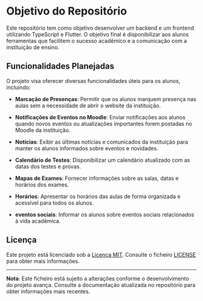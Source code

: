# Objetivo do Repositório

Este repositório tem como objetivo desenvolver um backend e um frontend utilizando TypeScript e Flutter. O objetivo final é disponibilizar aos alunos ferramentas que facilitem o sucesso acadêmico e a comunicação com a instituição de ensino.

## Funcionalidades Planejadas

O projeto visa oferecer diversas funcionalidades úteis para os alunos, incluindo:

- **Marcação de Presenças**: Permitir que os alunos marquem presença nas aulas sem a necessidade de abrir o website da instituição.

- **Notificações de Eventos no Moodle**: Enviar notificações aos alunos quando novos eventos ou atualizações importantes forem postadas no Moodle da instituição.

- **Notícias**: Exibir as últimas notícias e comunicados da instituição para manter os alunos informados sobre eventos e novidades.

- **Calendário de Testes**: Disponibilizar um calendário atualizado com as datas dos testes e provas.

- **Mapas de Exames**: Fornecer informações sobre as salas, datas e horários dos exames.

- **Horários**: Apresentar os horários das aulas de forma organizada e acessível para todos os alunos.

- **eventos sociais**: Informar os alunos sobre eventos sociais relacionados à vida acadêmica.



## Licença

Este projeto está licenciado sob a [Licença MIT](https://opensource.org/licenses/MIT). Consulte o ficheiro [LICENSE](LICENSE) para obter mais informações.

---
**Nota**: Este ficheiro está sujeito a alterações conforme o desenvolvimento do projeto avança. Consulte a documentação atualizada no repositório para obter informações mais recentes.